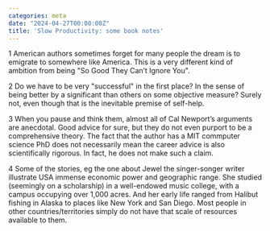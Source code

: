 ```yaml
---
categories: meta
date: "2024-04-27T00:00:00Z"
title: 'Slow Productivity: some book notes'
---
```


1 American authors sometimes forget for many people the dream is to emigrate to somewhere like America.  This is a very different kind of ambition from being "So Good They Can’t Ignore You".

2 Do we have to be very "successful" in the first place?  In the sense of being better by a significant than others on some objective measure?  Surely not, even though that is the inevitable premise of self-help.

3 When you pause and think them, almost all of Cal Newport’s arguments are anecdotal.  Good advice for sure, but they do not even purport to be a comprehensive theory.  The fact that the author has a MIT commputer science PhD does not necessarily mean the career advice is also scientifically rigorous.  In fact, he does not make such a claim.

4 Some of the stories, eg the one about Jewel the singer-songer writer illustrate USA immense economic power and geographic range.  She studied (seemingly on a scholarship) in a well-endowed music college, with a campus occupying over 1,000 acres.   And her early life ranged from Halibut fishing in Alaska to places like New York and San Diego.  Most people in other countries/territories simply do not have that scale of resources available to them.
